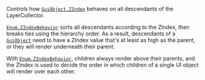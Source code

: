 Controls how [`GuiObject.ZIndex`](https://create.roblox.com/docs/reference/engine/classes/GuiObject#ZIndex) behaves on all descendants of the
LayerCollector.

[`Enum.ZIndexBehavior`](https://create.roblox.com/docs/reference/engine/enums/ZIndexBehavior) sorts all descendants according to the
ZIndex, then breaks ties using the hierarchy order. As a result,
descendants of a [`GuiObject`](https://create.roblox.com/docs/reference/engine/classes/GuiObject) need to have a ZIndex value that's at
least as high as the parent, or they will render underneath their parent.

With [`Enum.ZIndexBehavior`](https://create.roblox.com/docs/reference/engine/enums/ZIndexBehavior), children always render above their
parents, and the ZIndex is used to decide the order in which children of a
single UI object will render over each other.